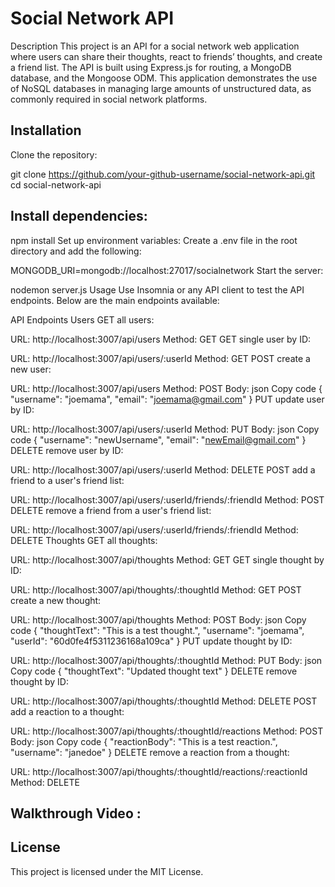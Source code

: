 # Social Network API
Description
This project is an API for a social network web application where users can share their thoughts, react to friends’ thoughts, and create a friend list. The API is built using Express.js for routing, a MongoDB database, and the Mongoose ODM. This application demonstrates the use of NoSQL databases in managing large amounts of unstructured data, as commonly required in social network platforms.

## Installation
Clone the repository:

git clone https://github.com/your-github-username/social-network-api.git
cd social-network-api

## Install dependencies:

npm install
Set up environment variables:
Create a .env file in the root directory and add the following:

MONGODB_URI=mongodb://localhost:27017/socialnetwork
Start the server:

nodemon server.js
Usage
Use Insomnia or any API client to test the API endpoints. Below are the main endpoints available:

API Endpoints
Users
GET all users:

URL: http://localhost:3007/api/users
Method: GET
GET single user by ID:

URL: http://localhost:3007/api/users/:userId
Method: GET
POST create a new user:

URL: http://localhost:3007/api/users
Method: POST
Body:
json
Copy code
{
  "username": "joemama",
  "email": "joemama@gmail.com"
}
PUT update user by ID:

URL: http://localhost:3007/api/users/:userId
Method: PUT
Body:
json
Copy code
{
  "username": "newUsername",
  "email": "newEmail@gmail.com"
}
DELETE remove user by ID:

URL: http://localhost:3007/api/users/:userId
Method: DELETE
POST add a friend to a user's friend list:

URL: http://localhost:3007/api/users/:userId/friends/:friendId
Method: POST
DELETE remove a friend from a user's friend list:

URL: http://localhost:3007/api/users/:userId/friends/:friendId
Method: DELETE
Thoughts
GET all thoughts:

URL: http://localhost:3007/api/thoughts
Method: GET
GET single thought by ID:

URL: http://localhost:3007/api/thoughts/:thoughtId
Method: GET
POST create a new thought:

URL: http://localhost:3007/api/thoughts
Method: POST
Body:
json
Copy code
{
  "thoughtText": "This is a test thought.",
  "username": "joemama",
  "userId": "60d0fe4f5311236168a109ca"
}
PUT update thought by ID:

URL: http://localhost:3007/api/thoughts/:thoughtId
Method: PUT
Body:
json
Copy code
{
  "thoughtText": "Updated thought text"
}
DELETE remove thought by ID:

URL: http://localhost:3007/api/thoughts/:thoughtId
Method: DELETE
POST add a reaction to a thought:

URL: http://localhost:3007/api/thoughts/:thoughtId/reactions
Method: POST
Body:
json
Copy code
{
  "reactionBody": "This is a test reaction.",
  "username": "janedoe"
}
DELETE remove a reaction from a thought:

URL: http://localhost:3007/api/thoughts/:thoughtId/reactions/:reactionId
Method: DELETE

## Walkthrough Video :

## License
This project is licensed under the MIT License.
